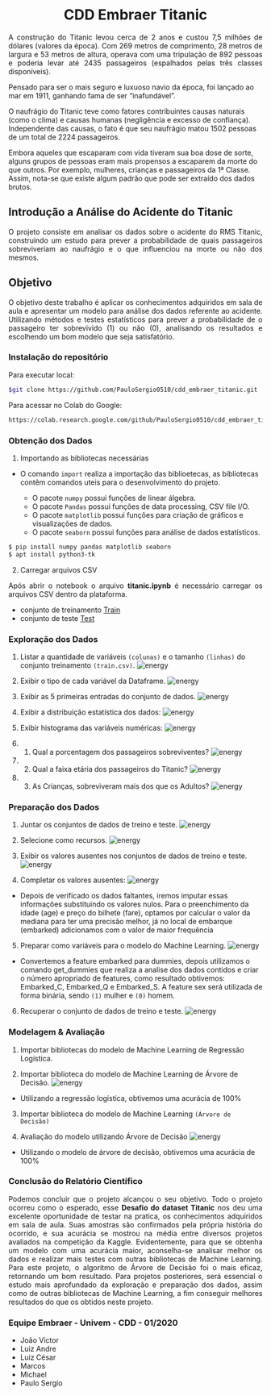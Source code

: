 <h1 align="center"> CDD Embraer Titanic </h1>

<p align="justify"> A construção do Titanic levou cerca de 2 anos e custou 7,5 milhões de dólares (valores da época). Com 269 metros de comprimento, 28 metros de largura e 53 metros de altura, operava com uma tripulação de 892 pessoas e poderia levar até 2435 passageiros (espalhados pelas três classes disponíveis).

Pensado para ser o mais seguro e luxuoso navio da época, foi lançado ao mar em 1911, ganhando fama de ser “inafundável”.

O naufrágio do Titanic teve como fatores contribuintes causas naturais (como o clima) e causas humanas (negligência e excesso de confiança). Independente das causas, o fato é que seu naufrágio matou 1502 pessoas de um total de 2224 passageiros.

Embora aqueles que escaparam com vida tiveram sua boa dose de sorte, alguns grupos de pessoas eram mais propensos a escaparem da morte do que outros. Por exemplo, mulheres, crianças e passageiros da 1ª Classe. Assim, nota-se que existe algum padrão que pode ser extraído dos dados brutos. </p>

<h2 align="justify"> Introdução a Análise do Acidente do Titanic </h2>
<p align="justify"> O projeto consiste em analisar os dados sobre o acidente do RMS Titanic, construindo um estudo para prever a probabilidade de quais passageiros sobreviveriam ao naufrágio e o que influenciou na morte ou não dos mesmos. </p>

<h2 align="justify"> Objetivo</h2>
<p align="justify"> O objetivo deste trabalho é aplicar os conhecimentos adquiridos em sala de aula e apresentar um modelo para análise dos dados referente ao acidente. Utilizando métodos e testes estatísticos para prever a probabilidade de o passageiro ter sobrevivido (1) ou não (0), analisando os resultados e escolhendo um bom modelo que seja satisfatório.</p>

### Instalação do repositório

Para executar local:
```bash
$git clone https://github.com/PauloSergio0510/cdd_embraer_titanic.git
```

Para acessar no Colab do Google:
```bash
https://colab.research.google.com/github/PauloSergio0510/cdd_embraer_titanic/blob/master/titanic.ipynb
```

### Obtenção dos Dados
1. Importando as bibliotecas necessárias

- O comando `import` realiza a importação das biblioetecas, as bibliotecas contêm comandos uteis para o desenvolvimento do projeto.

  - O pacote `numpy` possui funções de linear álgebra.
  - O pacote `Pandas` possui funções de data processing, CSV file I/O.
  - O pacote `matplotlib` possui funções para criação de gráficos e visualizações de dados.
  - O pacote `seaborn` possui funções para análise de dados estatísticos.

```bash
$ pip install numpy pandas matplotlib seaborn 
$ apt install python3-tk
```
  
2. Carregar arquivos CSV

<p align="justify"> Após abrir o notebook o arquivo <b>titanic.ipynb</b> é necessário carregar os arquivos CSV dentro da plataforma.</p>

- conjunto de treinamento [Train](train.csv)
- conjunto de teste [Test](test.csv)

### Exploração dos Dados
1. Listar a quantidade de variáveis `(colunas)` e o tamanho `(linhas)` do conjunto treinamento `(train.csv)`.
![energy](./img/001-3.1.png)

2. Exibir o tipo de cada variável da Dataframe.
![energy](./img/002-3.2.png)

3. Exibir as 5 primeiras entradas do conjunto de dados.
![energy](./img/003-3.3.png)

4. Exibir a distribuição estatística dos dados:
![energy](./img/004-3.4.png)

5. Exibir histograma das variáveis numéricas:
![energy](./img/005-3.5.png)

5. 1. Qual a porcentagem dos passageiros sobreviventes?
![energy](./img/006-3.5.1.png)

5. 2. Qual a faixa etária dos passageiros do Titanic?
![energy](./img/007-3.5.2.png)

5. 3. As Crianças, sobreviveram mais dos que os Adultos?
![energy](./img/008-3.5.3.png)


### Preparação dos Dados
1. Juntar os conjuntos de dados de treino e teste.
![energy](./img/009-4.1.png)

2. Selecione como recursos.
![energy](./img/010-4.2.png)

3. Exibir os valores ausentes nos conjuntos de dados de treino e teste.
![energy](./img/011-4.3.png)

4. Completar os valores ausentes:
![energy](./img/012-4.4.png)

- Depois de verificado os dados faltantes, iremos imputar essas informações substituindo os valores nulos.
Para o preenchimento da idade (age) e preço do bilhete (fare), optamos por calcular o valor da mediana para ter uma precisão melhor, já no local de embarque (embarked) adicionamos com o valor de maior frequência

5. Preparar como variáveis ​​para o modelo do Machine Learning.
![energy](./img/013-4.5.png)

- Convertemos a feature embarked para dummies, depois utilizamos o comando get_dummies que realiza a analise dos dados contidos e criar o número apropriado de features, como resultado obtivemos: Embarked_C, Embarked_Q e Embarked_S.
A feature sex será utilizada de forma binária, sendo `(1)` mulher e `(0)` homem.

6. Recuperar o conjunto de dados de treino e teste.
![energy](./img/014-4.6.png)

### Modelagem & Avaliação
1. Importar bibliotecas do modelo de Machine Learning de Regressão Logística.


2. Importar biblioteca do modelo de Machine Learning de Árvore de Decisão.
![energy](./img/015-5.1.png)

- Utilizando a regressão logística, obtivemos uma acurácia de 100%

3. Importar biblioteca do modelo de Machine Learning `(Árvore de Decisão)`


4. Avaliação do modelo utilizando Árvore de Decisão
![energy](./img/016-5.2.png)

- Utilizando o modelo de árvore de decisão, obtivemos uma acurácia de 100%

### Conclusão do Relatório Científico

<p align="justify">Podemos concluir que o projeto alcançou o seu objetivo. 
Todo o projeto ocorreu como o esperado, esse <b>Desafio do dataset Titanic</b> nos deu uma excelente oportunidade de testar na pratica, os conhecimentos adquiridos em sala de aula. Suas amostras são confirmados pela própria história do ocorrido, e sua acurácia se mostrou na média entre diversos projetos avaliados na competição da Kaggle. Evidentemente, para que se obtenha um modelo com uma acurácia maior, aconselha-se analisar melhor os dados e realizar mais testes com outras bibliotecas de Machine Learning. Para este projeto, o algoritmo de Árvore de Decisão foi o mais eficaz, retornando um bom resultado. Para projetos posteriores, será essencial o estudo mais aprofundado da exploração e preparação dos dados, assim como de outras bibliotecas de Machine Learning, a fim conseguir melhores resultados do que os obtidos neste projeto.</p>


### Equipe Embraer - Univem - CDD - 01/2020
- João Victor
- Luiz Andre
- Luiz César
- Marcos
- Michael
- Paulo Sergio
